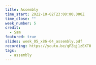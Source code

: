 ```yaml
---
title: Assembly
time_start: 2022-10-02T23:00:00.000Z
time_close: ""
week_number: 5
credit:
  - Sam
featured: true
slides: week_05_x86-64_assembly.pdf
recording: https://youtu.be/qFZqj1zEXT0
tags:
  - assembly
---
```

